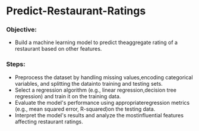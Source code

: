 # Predict-Restaurant-Ratings

### Objective: 
- Build a machine learning model to predict theaggregate rating of a restaurant based on other features.

### Steps:

- Preprocess the dataset by handling missing values,encoding categorical variables, and splitting the datainto training and testing sets.
- Select a regression algorithm (e.g., linear regression,decision tree regression) and train it on the training data.
- Evaluate the model's performance using appropriateregression metrics (e.g., mean squared error, R-squared)on the testing data.
- Interpret the model's results and analyze the mostinfluential features affecting restaurant ratings.
